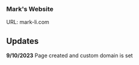 ### Mark's Website

URL: mark-li.com

## Updates

**9/10/2023**
Page created and custom domain is set

